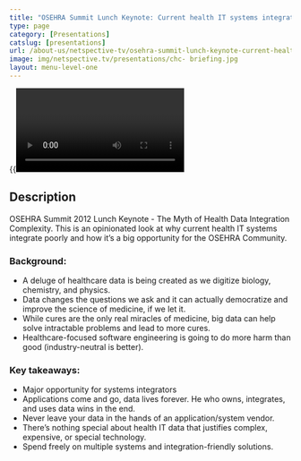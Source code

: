 ```yaml
---
title: "OSEHRA Summit Lunch Keynote: Current health IT systems integrate poorly and that's a big opportunity for the OSEHRA community"
type: page
category: [Presentations]
catslug: [presentations]
url: /about-us/netspective-tv/osehra-summit-lunch-keynote-current-health-it-systems-integrate-poorly-and-thats-a-big-opportunity-for-the-osehra-community/
image: img/netspective.tv/presentations/chc- briefing.jpg
layout: menu-level-one
---
```


{{<video d2eb505017b3013037b422000a9e2d10>}}

## Description
OSEHRA Summit 2012 Lunch Keynote - The Myth of Health Data Integration Complexity. This is an opinionated look at why current health IT systems integrate poorly and how it’s a big opportunity for the OSEHRA Community.

### Background:

* A deluge of healthcare data is being created as we digitize biology, chemistry, and physics.
* Data changes the questions we ask and it can actually democratize and improve the science of medicine, if we let it.
* While cures are the only real miracles of medicine, big data can help solve intractable problems and lead to more cures.
* Healthcare-focused software engineering is going to do more harm than good (industry-neutral is better).

### Key takeaways:

* Major opportunity for systems integrators
* Applications come and go, data lives forever. He who owns, integrates, and uses data wins in the end.
* Never leave your data in the hands of an application/system vendor.
* There’s nothing special about health IT data that justifies complex, expensive, or special technology.
* Spend freely on multiple systems and integration-friendly solutions.

